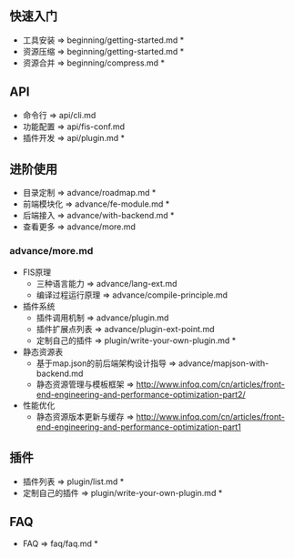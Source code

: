 ## 快速入门
 - 工具安装   => beginning/getting-started.md *
 - 资源压缩   => beginning/getting-started.md *
 - 资源合并   => beginning/compress.md *

## API
 - 命令行     => api/cli.md
 - 功能配置   => api/fis-conf.md
 - 插件开发   => api/plugin.md *

## 进阶使用
 - 目录定制   => advance/roadmap.md *
 - 前端模块化 => advance/fe-module.md *
 - 后端接入   => advance/with-backend.md *
 - 查看更多   => advance/more.md

### advance/more.md
 - FIS原理
     - 三种语言能力 => advance/lang-ext.md
     - 编译过程运行原理 => advance/compile-principle.md
 - 插件系统
     - 插件调用机制 => advance/plugin.md
     - 插件扩展点列表 => advance/plugin-ext-point.md
     - 定制自己的插件 => plugin/write-your-own-plugin.md *
 - 静态资源表
     - 基于map.json的前后端架构设计指导 => advance/mapjson-with-backend.md
     - 静态资源管理与模板框架 => http://www.infoq.com/cn/articles/front-end-engineering-and-performance-optimization-part2/
 - 性能优化
     - 静态资源版本更新与缓存 => http://www.infoq.com/cn/articles/front-end-engineering-and-performance-optimization-part1

## 插件
 - 插件列表   => plugin/list.md *
 - 定制自己的插件 => plugin/write-your-own-plugin.md *

## FAQ
 - FAQ => faq/faq.md *
